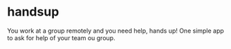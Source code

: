 # handsup
You work at a group remotely and you need help, hands up! One simple app to ask for help of your team ou group.
